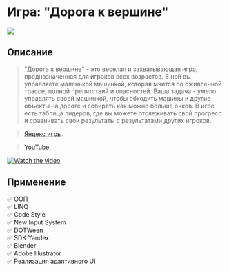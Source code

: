 # Игра: "Дорога к вершине"
![](https://avatars.mds.yandex.net/get-games/2977039/2a0000018ebd22f97965221b4b51b678ded4/pjpg128x128)

## Описание
> "Дорога к вершине" - это веселая и захватывающая игра, предназначенная для игроков всех возрастов. В ней вы управляете маленькой машинкой, которая мчится по оживленной трассе, полной препятствий и опасностей.
> Ваша задача - умело управлять своей машинкой, чтобы обходить машины и другие объекты на дороге и собирать как можно больше очков. 
> В игре есть таблица лидеров, где вы можете отслеживать свой прогресс и сравнивать свои результаты с результатами других игроков. 

>[Яндекс игры](https://yandex.ru/games/search?k50id=0100000047600576162_47600576162&yclid=13680758808714412031&query=дорога%20к%20вершине#app=252553).

>[YouTube](https://youtu.be/nzpbSx7p15M).

[![Watch the video](https://i.postimg.cc/G9w4fLXK/Winner-Rus.png)](https://youtu.be/nzpbSx7p15M)

## Применение 

:white_check_mark: ООП    
:white_check_mark: LINQ    
:white_check_mark: Code Style    
:white_check_mark: New Input System    
:white_check_mark: DOTWeen    
:white_check_mark: SDK Yandex    
:white_check_mark: Blender     
:white_check_mark: Adobe Illustrator    
:white_check_mark: Реализация адаптивного UI  
